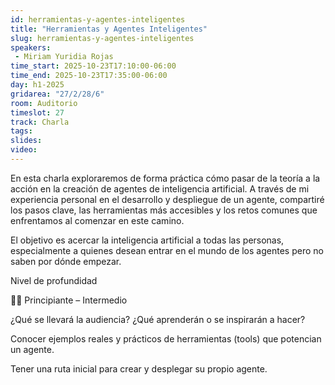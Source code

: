```yaml
---
id: herramientas-y-agentes-inteligentes
title: "Herramientas y Agentes Inteligentes"
slug: herramientas-y-agentes-inteligentes
speakers:
 - Miriam Yuridia Rojas
time_start: 2025-10-23T17:10:00-06:00
time_end: 2025-10-23T17:35:00-06:00
day: h1-2025
gridarea: "27/2/28/6"
room: Auditorio
timeslot: 27
track: Charla
tags:
slides: 
video: 
---
```


En esta charla exploraremos de forma práctica cómo pasar de la teoría a la acción en la creación de agentes de inteligencia artificial. A través de mi experiencia personal en el desarrollo y despliegue de un agente, compartiré los pasos clave, las herramientas más accesibles y los retos comunes que enfrentamos al comenzar en este camino.

El objetivo es acercar la inteligencia artificial a todas las personas, especialmente a quienes desean entrar en el mundo de los agentes pero no saben por dónde empezar.

Nivel de profundidad

👩‍💻 Principiante – Intermedio

¿Qué se llevará la audiencia? ¿Qué aprenderán o se inspirarán a hacer?

Conocer ejemplos reales y prácticos de herramientas (tools) que potencian un agente.

Tener una ruta inicial para crear y desplegar su propio agente.